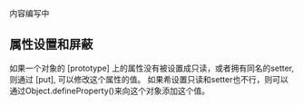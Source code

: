 <Badge type="warning">内容编写中</Badge>

## 属性设置和屏蔽
如果一个对象的 [prototype] 上的属性没有被设置成只读，或者拥有同名的setter,则通过  [put], 可以修改这个属性的值。 如果希设置只读和setter也不行，则可以通过Object.defineProperty()来向这个对象添加这个值。



